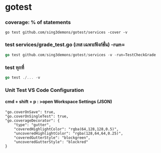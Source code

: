 # gotest

### coverage: % of statements

```
go test github.com/sing3demons/gotest/services -cover -v
```

### test services/grade_test.go (เทส เฉพาะฟังก์ชั่น) -run=<func>

```go test services/grade_test.go
go test github.com/sing3demons/gotest/services -v -run=TestCheckGrade
```

### test ทุกที่

```go test services/grade_test.go
go test ./... -v
```

### Unit Test VS Code Configuration

#### cmd + shift + p : >open Workspace Settings (JSON)

```Unit Test VS Code Configuration
"go.coverOnSave": true,
"go.coverOnSingleTest": true,
"go.coverageDecorator": {
    "type": "gutter",
    "coveredHighlightColor": "rgba(64,128,128,0.5)",
    "uncoveredHighlightColor": "rgba(128,64,64,0.25)",
    "coveredGutterStyle": "blockgreen",
    "uncoveredGutterStyle": "blockred"
}
```
